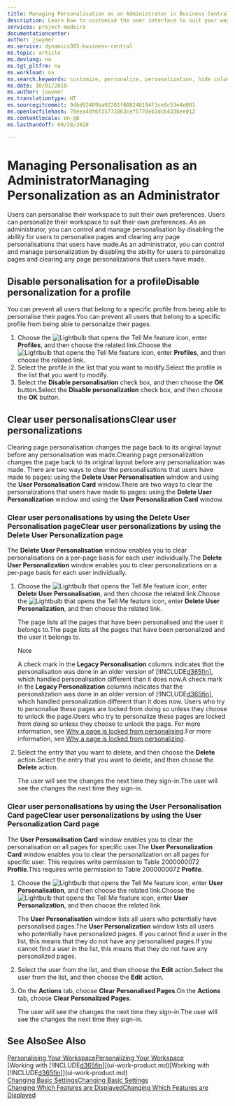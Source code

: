 ```yaml
---
title: Managing Personalisation as an Administrator in Business Central | Microsoft Docs
description: Learn how to customise the user interface to suit your way of working.
services: project-madeira
documentationcenter: 
author: jswymer
ms.service: dynamics365-business-central
ms.topic: article
ms.devlang: na
ms.tgt_pltfrm: na
ms.workload: na
ms.search.keywords: customize, personalize, personalization, hide columns, remove fields, move fields
ms.date: 10/01/2018
ms.author: jswymer
ms.translationtype: HT
ms.sourcegitcommit: 9dbd92409ba02281f008246194f3ce0c53e4e001
ms.openlocfilehash: 78eea4df6f25772063cef5770eb1dcb433bee012
ms.contentlocale: en-gb
ms.lasthandoff: 09/28/2018

---
```

# <a name="managing-personalization-as-an-administrator"></a><span data-ttu-id="00e11-103">Managing Personalisation as an Administrator</span><span class="sxs-lookup"><span data-stu-id="00e11-103">Managing Personalization as an Administrator</span></span>
<span data-ttu-id="00e11-104"><!--NAV in the Web client--> Users can personalise their workspace to suit their own preferences.</span><span class="sxs-lookup"><span data-stu-id="00e11-104"><!--NAV in the Web client--> Users can personalize their workspace to suit their own preferences.</span></span> <span data-ttu-id="00e11-105">As an administrator, you can control and manage personalisation by disabling the ability for users to personalise pages and clearing any page personalisations that users have made.</span><span class="sxs-lookup"><span data-stu-id="00e11-105">As an administrator, you can control and manage personalization by disabling the ability for users to personalize pages and clearing any page personalizations that users have made.</span></span>

## <a name="disable-personalization-for-a-profile"></a><span data-ttu-id="00e11-106">Disable personalisation for a profile</span><span class="sxs-lookup"><span data-stu-id="00e11-106">Disable personalization for a profile</span></span>
<span data-ttu-id="00e11-107">You can prevent all users that belong to a specific profile from being able to personalise their pages.</span><span class="sxs-lookup"><span data-stu-id="00e11-107">You can prevent all users that belong to a specific profile from being able to personalize their pages.</span></span>
1.  <span data-ttu-id="00e11-108">Choose the ![Lightbulb that opens the Tell Me feature](media/ui-search/search_small.png "Tell me what you want to do") icon, enter **Profiles**, and then choose the related link.</span><span class="sxs-lookup"><span data-stu-id="00e11-108">Choose the ![Lightbulb that opens the Tell Me feature](media/ui-search/search_small.png "Tell me what you want to do") icon, enter **Profiles**, and then choose the related link.</span></span>
2.  <span data-ttu-id="00e11-109">Select the profile in the list that you want to modify.</span><span class="sxs-lookup"><span data-stu-id="00e11-109">Select the profile in the list that you want to modify.</span></span>
3. <span data-ttu-id="00e11-110">Select the **Disable personalisation** check box, and then choose the **OK** button.</span><span class="sxs-lookup"><span data-stu-id="00e11-110">Select the **Disable personalization** check box, and then choose the **OK** button.</span></span>

## <a name="clear-user-personalizations"></a><span data-ttu-id="00e11-111">Clear user personalisations</span><span class="sxs-lookup"><span data-stu-id="00e11-111">Clear user personalizations</span></span>

<span data-ttu-id="00e11-112">Clearing page personalisation changes the page back to its original layout before any personalisation was made.</span><span class="sxs-lookup"><span data-stu-id="00e11-112">Clearing page personalization changes the page back to its original layout before any personalization was made.</span></span> <span data-ttu-id="00e11-113">There are two ways to clear the personalisations that users have made to pages: using the **Delete User Personalisation** window and using the **User Personalisation Card** window.</span><span class="sxs-lookup"><span data-stu-id="00e11-113">There are two ways to clear the personalizations that users have made to pages: using the **Delete User Personalization** window and using the **User Personalization Card** window.</span></span>

### <a name="clear-user-personalizations-by-using-the-delete-user-personalization-page"></a><span data-ttu-id="00e11-114">Clear user personalisations by using the Delete User Personalisation page</span><span class="sxs-lookup"><span data-stu-id="00e11-114">Clear user personalizations by using the Delete User Personalization page</span></span>

<span data-ttu-id="00e11-115">The **Delete User Personalisation** window enables you to clear personalisations on a per-page basis for each user individually.</span><span class="sxs-lookup"><span data-stu-id="00e11-115">The **Delete User Personalization** window enables you to clear personalizations on a per-page basis for each user individually.</span></span>

1.  <span data-ttu-id="00e11-116">Choose the ![Lightbulb that opens the Tell Me feature](media/ui-search/search_small.png "Tell me what you want to do") icon, enter **Delete User Personalisation**, and then choose the related link.</span><span class="sxs-lookup"><span data-stu-id="00e11-116">Choose the ![Lightbulb that opens the Tell Me feature](media/ui-search/search_small.png "Tell me what you want to do") icon, enter **Delete User Personalization**, and then choose the related link.</span></span>

    <span data-ttu-id="00e11-117">The page lists all the pages that have been personalised and the user it belongs to.</span><span class="sxs-lookup"><span data-stu-id="00e11-117">The page lists all the pages that have been personalized and the user it belongs to.</span></span>

    >[!NOTE]
    > <span data-ttu-id="00e11-118">A check mark in the **Legacy Personalisation** columns indicates that the personalisation was done in an older version of [!INCLUDE[d365fin](includes/d365fin_md.md)], which handled personalisation different than it does now.</span><span class="sxs-lookup"><span data-stu-id="00e11-118">A check mark in the **Legacy Personalization** columns indicates that the personalization was done in an older version of [!INCLUDE[d365fin](includes/d365fin_md.md)], which handled personalization different than it does now.</span></span> <span data-ttu-id="00e11-119">Users who try to personalise these pages are locked from doing so unless they choose to unlock the page.</span><span class="sxs-lookup"><span data-stu-id="00e11-119">Users who try to personalize these pages are locked from doing so unless they choose to unlock the page.</span></span> <span data-ttu-id="00e11-120">For more information, see [Why a page is locked from personalising](ui-personalization-locked.md).</span><span class="sxs-lookup"><span data-stu-id="00e11-120">For more information, see [Why a page is locked from personalizing](ui-personalization-locked.md).</span></span>

2. <span data-ttu-id="00e11-121">Select the entry that you want to delete, and then choose the **Delete** action.</span><span class="sxs-lookup"><span data-stu-id="00e11-121">Select the entry that you want to delete, and then choose the **Delete** action.</span></span>

    <span data-ttu-id="00e11-122">The user will see the changes the next time they sign-in.</span><span class="sxs-lookup"><span data-stu-id="00e11-122">The user will see the changes the next time they sign-in.</span></span>

### <a name="clear-user-personalizations-by-using-the-user-personalization-card-page"></a><span data-ttu-id="00e11-123">Clear user personalisations by using the User Personalisation Card page</span><span class="sxs-lookup"><span data-stu-id="00e11-123">Clear user personalizations by using the User Personalization Card page</span></span>

<span data-ttu-id="00e11-124">The **User Personalisation Card** window enables you to clear the personalisation on all pages for specific user.</span><span class="sxs-lookup"><span data-stu-id="00e11-124">The **User Personalization Card** window enables you to clear the personalization on all pages for specific user.</span></span> <span data-ttu-id="00e11-125">This requires write permission to Table 2000000072 **Profile**.</span><span class="sxs-lookup"><span data-stu-id="00e11-125">This requires write permission to Table 2000000072 **Profile**.</span></span>

1.  <span data-ttu-id="00e11-126">Choose the ![Lightbulb that opens the Tell Me feature](media/ui-search/search_small.png "Tell me what you want to do") icon, enter **User Personalisation**, and then choose the related link.</span><span class="sxs-lookup"><span data-stu-id="00e11-126">Choose the ![Lightbulb that opens the Tell Me feature](media/ui-search/search_small.png "Tell me what you want to do") icon, enter **User Personalization**, and then choose the related link.</span></span>

    <span data-ttu-id="00e11-127">The **User Personalisation** window lists all users who potentially have personalised pages.</span><span class="sxs-lookup"><span data-stu-id="00e11-127">The **User Personalization** window lists all users who potentially have personalized pages.</span></span> <span data-ttu-id="00e11-128">If you cannot find a user in the list, this means that they do not have any personalised pages.</span><span class="sxs-lookup"><span data-stu-id="00e11-128">If you cannot find a user in the list, this means that they do not have any personalized pages.</span></span>

2. <span data-ttu-id="00e11-129">Select the user from the list, and then choose the **Edit** action.</span><span class="sxs-lookup"><span data-stu-id="00e11-129">Select the user from the list, and then choose the **Edit** action.</span></span>

3.  <span data-ttu-id="00e11-130">On the **Actions** tab, choose **Clear Personalised Pages**.</span><span class="sxs-lookup"><span data-stu-id="00e11-130">On the **Actions** tab, choose **Clear Personalized Pages**.</span></span>

    <span data-ttu-id="00e11-131">The user will see the changes the next time they sign-in.</span><span class="sxs-lookup"><span data-stu-id="00e11-131">The user will see the changes the next time they sign-in.</span></span>

## <a name="see-also"></a><span data-ttu-id="00e11-132">See Also</span><span class="sxs-lookup"><span data-stu-id="00e11-132">See Also</span></span>
[<span data-ttu-id="00e11-133">Personalising Your Workspace</span><span class="sxs-lookup"><span data-stu-id="00e11-133">Personalizing Your Workspace</span></span>](ui-personalization-user.md)  
<span data-ttu-id="00e11-134">[Working with [!INCLUDE[d365fin](includes/d365fin_md.md)]](ui-work-product.md)</span><span class="sxs-lookup"><span data-stu-id="00e11-134">[Working with [!INCLUDE[d365fin](includes/d365fin_md.md)]](ui-work-product.md)</span></span>  
[<span data-ttu-id="00e11-135">Changing Basic Settings</span><span class="sxs-lookup"><span data-stu-id="00e11-135">Changing Basic Settings</span></span>](ui-change-basic-settings.md)  
[<span data-ttu-id="00e11-136">Changing Which Features are Displayed</span><span class="sxs-lookup"><span data-stu-id="00e11-136">Changing Which Features are Displayed</span></span>](ui-experiences.md)  

